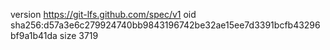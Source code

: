 version https://git-lfs.github.com/spec/v1
oid sha256:d57a3e6c279924740bb9843196742be32ae15ee7d3391bcfb43296bf9a1b41da
size 3719
